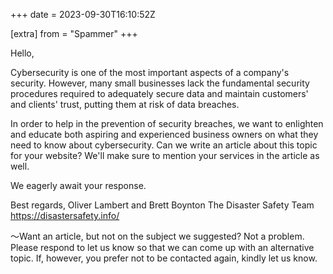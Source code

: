 +++
date = 2023-09-30T16:10:52Z

[extra]
from = "Spammer"
+++

Hello,

Cybersecurity is one of the most important aspects of a company's
security. However, many small businesses lack the fundamental security
procedures required to adequately secure data and maintain customers'
and clients' trust, putting them at risk of data breaches.

In order to help in the prevention of security breaches, we want to
enlighten and educate both aspiring and experienced business owners on
what they need to know about cybersecurity. Can we write an article
about this topic for your website? We'll make sure to mention your
services in the article as well.

We eagerly await your response.

Best regards,
Oliver Lambert and Brett Boynton
The Disaster Safety Team
https://disastersafety.info/

～Want an article, but not on the subject we suggested? Not a problem.
Please respond to let us know so that we can come up with an
alternative topic. If, however, you prefer not to be contacted again,
kindly let us know.
